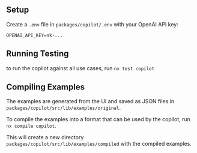## Setup

Create a `.env` file in `packages/copilot/.env` with your OpenAI API key:

```
OPENAI_API_KEY=sk-...
```

## Running Testing

to run the copilot against all use cases, run `nx test copilot`


## Compiling Examples


The examples are generated from the UI and saved as JSON files in `packages/copilot/src/lib/examples/original`.

To compile the examples into a format that can be used by the copilot, run `nx compile copilot`.

This will create a new directory `packages/copilot/src/lib/examples/compiled` with the compiled examples.